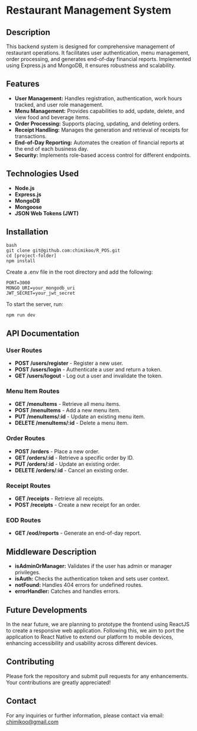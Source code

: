 # Restaurant Management System

## Description
This backend system is designed for comprehensive management of restaurant operations. It facilitates user authentication, menu management, order processing, and generates end-of-day financial reports. Implemented using Express.js and MongoDB, it ensures robustness and scalability.

## Features
- **User Management:** Handles registration, authentication, work hours tracked, and user role management.
- **Menu Management:** Provides capabilities to add, update, delete, and view food and beverage items.
- **Order Processing:** Supports placing, updating, and deleting orders.
- **Receipt Handling:** Manages the generation and retrieval of receipts for transactions.
- **End-of-Day Reporting:** Automates the creation of financial reports at the end of each business day.
- **Security:** Implements role-based access control for different endpoints.

## Technologies Used
- **Node.js**
- **Express.js**
- **MongoDB**
- **Mongoose**
- **JSON Web Tokens (JWT)**


## Installation
```
bash
git clone git@github.com:chimikoo/R_POS.git
cd [project-folder]
npm install
```

Create a .env file in the root directory and add the following:

```
PORT=3000
MONGO_URI=your_mongodb_uri
JWT_SECRET=your_jwt_secret
```

To start the server, run:

```
npm run dev
```

## API Documentation
### User Routes
- **POST /users/register** - Register a new user.
- **POST /users/login** - Authenticate a user and return a token.
- **GET /users/logout** - Log out a user and invalidate the token.
### Menu Item Routes
- **GET /menuItems** - Retrieve all menu items.
- **POST /menuItems** - Add a new menu item.
- **PUT /menuItems/:id** - Update an existing menu item.
- **DELETE /menuItems/:id** - Delete a menu item.
### Order Routes
- **POST /orders** - Place a new order.
- **GET /orders/:id** - Retrieve a specific order by ID.
- **PUT /orders/:id** - Update an existing order.
- **DELETE /orders/:id** - Cancel an existing order.
### Receipt Routes
- **GET /receipts** - Retrieve all receipts.
- **POST /receipts** - Create a new receipt for an order.
### EOD Routes
- **GET /eod/reports** - Generate an end-of-day report.

## Middleware Description
- **isAdminOrManager:** Validates if the user has admin or manager privileges.
- **isAuth:** Checks the authentication token and sets user context.
- **notFound:** Handles 404 errors for undefined routes.
- **errorHandler:** Catches and handles errors.

## Future Developments
In the near future, we are planning to prototype the frontend using ReactJS to create a responsive web application. Following this, we aim to port the application to React Native to extend our platform to mobile devices, enhancing accessibility and usability across different devices.

## Contributing
Please fork the repository and submit pull requests for any enhancements. Your contributions are greatly appreciated!

## Contact
For any inquiries or further information, please contact via email: chimikoo@gmail.com

